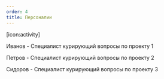 ```yaml
---
order: 4
title: Персоналии
---
```


[icon:activity]

Иванов - Специалист курирующий вопросы по проекту 1



Петров - Специалист курирующий вопросы по проекту 2



Сидоров - Специалист курирующий вопросы по проекту 3


